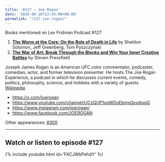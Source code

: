 ```yaml
---
title: '#127 – Joe Rogan'
date: '2020-09-26T23:59:00+00:00'
permalink: "/127-joe-rogan/"
---
```


Books mentioned on Lex Fridman Podcast #127:

1. <b><a href="https://amzn.to/3VrFDwm" target="_blank" rel="sponsored noopener noreferrer">The Worm at the Core: On the Role of Death in Life</a></b> by Sheldon Solomon, Jeff Greenberg, Tom Pyszczynski
2. <b><a href="https://amzn.to/3Vqfcaj" target="_blank" rel="sponsored noopener noreferrer">The War of Art: Break Through the Blocks and Win Your Inner Creative Battles</a></b> by Steven Pressfield

<!--more-->

Joseph James Rogan is an American UFC color commentator, podcaster, comedian, actor, and former television presenter. He hosts The Joe Rogan Experience, a podcast in which he discusses current events, comedy, politics, philosophy, science, and hobbies with a variety of guests. <a href="https://en.wikipedia.org/wiki/Joe_Rogan" target="_blank">Wikipedia</a>

- <a href="https://x.com/joerogan" target="_blank">https://x.com/joerogan</a>
- <a href="https://www.youtube.com/channel/UCzQUP1qoWDoEbmsQxvdjxgQ" target="_blank">https://www.youtube.com/channel/UCzQUP1qoWDoEbmsQxvdjxgQ</a>
- <a href="https://www.instagram.com/joerogan/" target="_blank">https://www.instagram.com/joerogan/</a>
- <a href="https://www.facebook.com/JOEROGAN" target="_blank">https://www.facebook.com/JOEROGAN</a>

Other appearances: [\#300](/300-joe-rogan/)

- - - - - -

## Watch or listen to episode #127

{% include youtube.html id='FKCJWkPehdY' %}